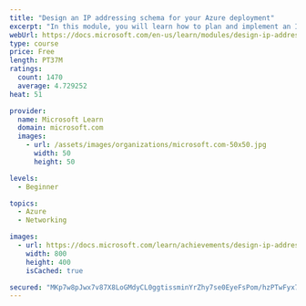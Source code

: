 ```yaml
---
title: "Design an IP addressing schema for your Azure deployment"
excerpt: "In this module, you will learn how to plan and implement an IP addressing scheme for virtual networks and virtual machines in Azure."
webUrl: https://docs.microsoft.com/en-us/learn/modules/design-ip-addressing-for-azure/
type: course
price: Free
length: PT37M
ratings:
  count: 1470
  average: 4.729252
heat: 51

provider:
  name: Microsoft Learn
  domain: microsoft.com
  images:
    - url: /assets/images/organizations/microsoft.com-50x50.jpg
      width: 50
      height: 50

levels:
  - Beginner

topics:
  - Azure
  - Networking

images:
  - url: https://docs.microsoft.com/learn/achievements/design-ip-addressing-for-azure-social.png
    width: 800
    height: 400
    isCached: true

secured: "MKp7w8pJwx7v87X8LoGMdyCL0ggtissminYrZhy7se0EyeFsPom/hzPTwFyx7wtYgrYeh1WghkF3aTlF/EMbDbjeJgqOA6dwSo4M5zRL0bco+b0PsT0kcVVumGzVyBYJkr6MYW+/2Brm1yTkqkOXF6JhAfqic+yj0x3upYUEMGtkw/TS4f6nj3hhXIZkdyv5A7BwlOyHSzwJgEk5Vu/a+2mSPl+wO+lEJLmtzzTllSlqB36dVL1KfQfbGWZ+Sivhfv4Z3ZpJFnLVonWZgIM/LdjP02gROJM1o/AyH4Fi3TUNRcgHRcTcWLtShiePnZfN7nYxM7Edl1EqgGwWACF3aDVnUoKb0i8J0oT6O9+zzjpCHvT4x0eoossWb8DtnPvP2Ciw2qz58nq/F/VEUG5veH2rHveXueLOo9AxtxJOIiY=;N6kvAEZMc1Xmps297SaCXA=="
---
```


